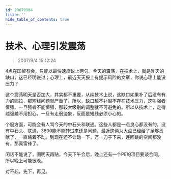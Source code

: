 ```yaml
---
id: 20070904 
title: ''
hide_table_of_contents: true
---
```


# 技术、心理引发震荡

> 2007/9/4 15:12:24

<div style={{color: '#FF0000', fontWeight: 'bold'}}>

4点在国贸有会，只能以最快速度说上两句。今天的震荡，在技术上，就是昨天的缺口，这已经明说过；心理上，最近天天报上有提示风险的文章，你说心理上能没压力？
 
这个震荡明天是否加大，其实都不重要，从纯技术上说，这缺口如果补了后没有有力的回拉，那短线问题就严重了。所以，缺口越不补越不存在技术压力，这叫强者恒强。一旦强者不能恒强，那较大级别的调整就不可避免的。所以从技术上，走得越强越不用担心，一旦有走弱迹象，反而是短线必须小心的。
 
个股方面，可能会有人骂今天的中石头和联通。这些人都是一点良心都没有的，没有中石头、联通，3600能不能转过来还是问题，最近这俩为大盘已经给了足够贡献了，一直缩着不动。到现在还不让动一下，万一刀子下来，连回跳的空间都没有，那真雷锋了。
 
闲话不能说了，图明天再贴，今天下午会后，晚上还有一个PE的项目要谈合同，所以晚上可能很晚。
 
对不起，先下，再见。

</div>